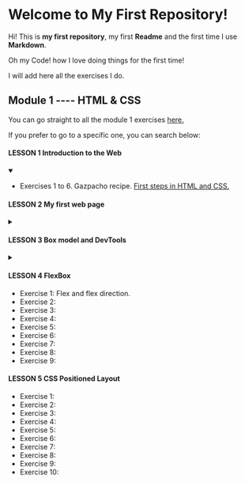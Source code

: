 # Welcome to My First Repository!

Hi! This is **my first repository**, my first **Readme** and the first time I use **Markdown**.

Oh my Code! how I love doing things for the first time!

I will add here all the exercises I do.

## Module 1 ---- HTML & CSS 
You can go straight to all the module 1 exercises [here.](https://github.com/cvcastano/ejercicios-de-adalab/tree/master/modulo%201)

If you prefer to go to a specific one, you can search below:

#### LESSON 1	Introduction to the Web
<details open>
<summary>

</summary>

 - Exercises 1 to 6. Gazpacho recipe. [First steps in HTML and CSS.](https://github.com/cvcastano/ejercicios-de-adalab/tree/master/modulo%201/modulo-1-leccion-01-intro-a-la-web/modulo-1-leccion-01-ejercicios-1-al-6 "First steps in HTML and CSS")
</details>

#### LESSON 2	My first web page
<details>
<summary>

</summary>

 - Exercise 1: Organizing a weekly menu. [Creating tables.](https://github.com/cvcastano/ejercicios-de-adalab/tree/master/modulo%201/modulo-1-leccion-02-mi-primera-pagina-web/modulo-1-leccion-02-ejercicio-01-menu-semanal "Creating tables.")
 - Exercise 2: A clasic page. [Creating a semantic page.](https://github.com/cvcastano/ejercicios-de-adalab/tree/master/modulo%201/modulo-1-leccion-02-mi-primera-pagina-web/modulo-1-leccion-02-ejercicio-02-una-pagina-clasica)
 - Exercise 3: Colour me those links. Learning about inheritance in CSS.   
 - Exercise 4: Inheritance for everyone. Using inheritance for a neater code.
 - Exercise 5: Knowing specificity. [Practicing specificity in CSS.](https://github.com/cvcastano/ejercicios-de-adalab/tree/master/modulo%201/modulo-1-leccion-02-mi-primera-pagina-web/modulo-1-leccion-02-ejercicio-05-especificidad "Practicing the specificity in CSS.")
 - Exercise 6: Background property.
</details>
  
#### LESSON 3	Box model and DevTools
<details>
<summary>

</summary>

 - Exercise 1: Marking. [Using the &lt;mark&gt; tag](https://github.com/cvcastano/ejercicios-de-adalab/tree/master/modulo%201/modulo-1-leccion-03-modelo-de-caja-y-herramientas/modulo-1-leccion-03-ejercicio-01-marcando "Using the mark tag") 
 - Exercise 2: Displays. [Changing displays.](https://github.com/cvcastano/ejercicios-de-adalab/tree/master/modulo%201/modulo-1-leccion-03-modelo-de-caja-y-herramientas/modulo-1-leccion-03-ejercicio-02-displays)
 - Exercise 3: Image in a paragraph. [Adding content.](https://github.com/cvcastano/ejercicios-de-adalab/tree/master/modulo%201/modulo-1-leccion-03-modelo-de-caja-y-herramientas/modulo-1-leccion-03-ejercicio-03-imagen-en-parrafo)
 - Exercise 4: Image between paragraphs. [Practicing adding content.](https://github.com/cvcastano/ejercicios-de-adalab/tree/master/modulo%201/modulo-1-leccion-03-modelo-de-caja-y-herramientas/modulo-1-leccion-03-ejercicio-04-imagen-entre-parrafos)
 - Exercise 5: Adjusting images. [Practicing more with content](https://github.com/cvcastano/ejercicios-de-adalab/tree/master/modulo%201/modulo-1-leccion-03-modelo-de-caja-y-herramientas/modulo-1-leccion-03-ejercicio-05-ajustando-imagenes)
 - Exercise 6: Everything in its box. [Using overflow](https://github.com/cvcastano/ejercicios-de-adalab/tree/master/modulo%201/modulo-1-leccion-03-modelo-de-caja-y-herramientas/modulo-1-leccion-03-ejercicio-06-todo-en-su-caja)
 - Exercise 7: Corchángulo Team. [Aligning inline elements](https://github.com/cvcastano/ejercicios-de-adalab/tree/master/modulo%201/modulo-1-leccion-03-modelo-de-caja-y-herramientas/modulo-1-leccion-03-ejercicio-07-equipo-corchangulo) 
 - Exercise 8: Variables CSS. [Aplying variables](https://github.com/cvcastano/ejercicios-de-adalab/tree/master/modulo%201/modulo-1-leccion-03-modelo-de-caja-y-herramientas/modulo-1-leccion-03-ejercicio-08-variables)
 - Exercise 9: DevTools: Inspector.
 - Exercise 10: DevTools: Network.
</details>
 
#### LESSON 4	FlexBox
 - Exercise 1: Flex and flex direction. []()
 - Exercise 2: []()
 - Exercise 3: []()
 - Exercise 4: []()
 - Exercise 5: []()
 - Exercise 6: []()
 - Exercise 7: []()
 - Exercise 8: []()
 - Exercise 9: []()
#### LESSON 5 CSS Positioned Layout
 - Exercise 1: []()
 - Exercise 2: []()
 - Exercise 3: []()
 - Exercise 4: []()
 - Exercise 5: []()
 - Exercise 6: []()
 - Exercise 7: []()
 - Exercise 8: []()
 - Exercise 9: []()
 - Exercise 10: []()
